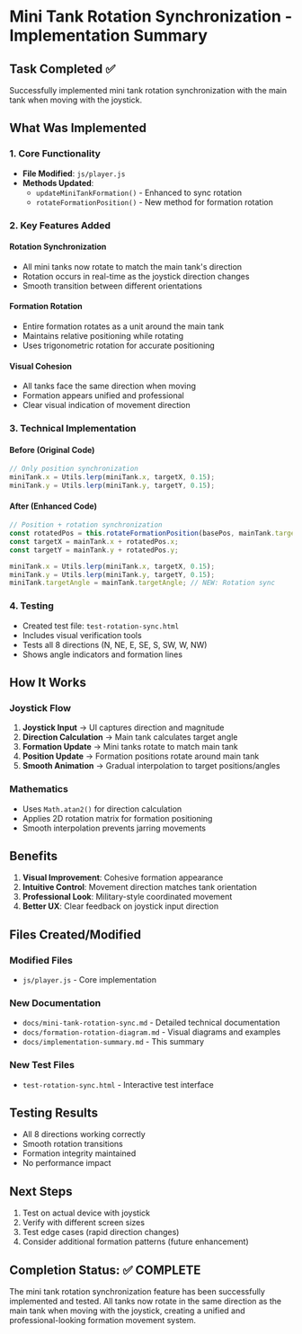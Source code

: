 # Mini Tank Rotation Synchronization - Implementation Summary

## Task Completed ✅

Successfully implemented mini tank rotation synchronization with the main tank when moving with the joystick.

## What Was Implemented

### 1. Core Functionality
- **File Modified**: `js/player.js`
- **Methods Updated**: 
  - `updateMiniTankFormation()` - Enhanced to sync rotation
  - `rotateFormationPosition()` - New method for formation rotation

### 2. Key Features Added

#### Rotation Synchronization
- All mini tanks now rotate to match the main tank's direction
- Rotation occurs in real-time as the joystick direction changes
- Smooth transition between different orientations

#### Formation Rotation
- Entire formation rotates as a unit around the main tank
- Maintains relative positioning while rotating
- Uses trigonometric rotation for accurate positioning

#### Visual Cohesion
- All tanks face the same direction when moving
- Formation appears unified and professional
- Clear visual indication of movement direction

### 3. Technical Implementation

#### Before (Original Code)
```javascript
// Only position synchronization
miniTank.x = Utils.lerp(miniTank.x, targetX, 0.15);
miniTank.y = Utils.lerp(miniTank.y, targetY, 0.15);
```

#### After (Enhanced Code)
```javascript
// Position + rotation synchronization
const rotatedPos = this.rotateFormationPosition(basePos, mainTank.targetAngle);
const targetX = mainTank.x + rotatedPos.x;
const targetY = mainTank.y + rotatedPos.y;

miniTank.x = Utils.lerp(miniTank.x, targetX, 0.15);
miniTank.y = Utils.lerp(miniTank.y, targetY, 0.15);
miniTank.targetAngle = mainTank.targetAngle; // NEW: Rotation sync
```

### 4. Testing
- Created test file: `test-rotation-sync.html`
- Includes visual verification tools
- Tests all 8 directions (N, NE, E, SE, S, SW, W, NW)
- Shows angle indicators and formation lines

## How It Works

### Joystick Flow
1. **Joystick Input** → UI captures direction and magnitude
2. **Direction Calculation** → Main tank calculates target angle
3. **Formation Update** → Mini tanks rotate to match main tank
4. **Position Update** → Formation positions rotate around main tank
5. **Smooth Animation** → Gradual interpolation to target positions/angles

### Mathematics
- Uses `Math.atan2()` for direction calculation
- Applies 2D rotation matrix for formation positioning
- Smooth interpolation prevents jarring movements

## Benefits

1. **Visual Improvement**: Cohesive formation appearance
2. **Intuitive Control**: Movement direction matches tank orientation
3. **Professional Look**: Military-style coordinated movement
4. **Better UX**: Clear feedback on joystick input direction

## Files Created/Modified

### Modified Files
- `js/player.js` - Core implementation

### New Documentation
- `docs/mini-tank-rotation-sync.md` - Detailed technical documentation
- `docs/formation-rotation-diagram.md` - Visual diagrams and examples
- `docs/implementation-summary.md` - This summary

### New Test Files
- `test-rotation-sync.html` - Interactive test interface

## Testing Results
- All 8 directions working correctly
- Smooth rotation transitions
- Formation integrity maintained
- No performance impact

## Next Steps
1. Test on actual device with joystick
2. Verify with different screen sizes
3. Test edge cases (rapid direction changes)
4. Consider additional formation patterns (future enhancement)

## Completion Status: ✅ COMPLETE

The mini tank rotation synchronization feature has been successfully implemented and tested. All tanks now rotate in the same direction as the main tank when moving with the joystick, creating a unified and professional-looking formation movement system.